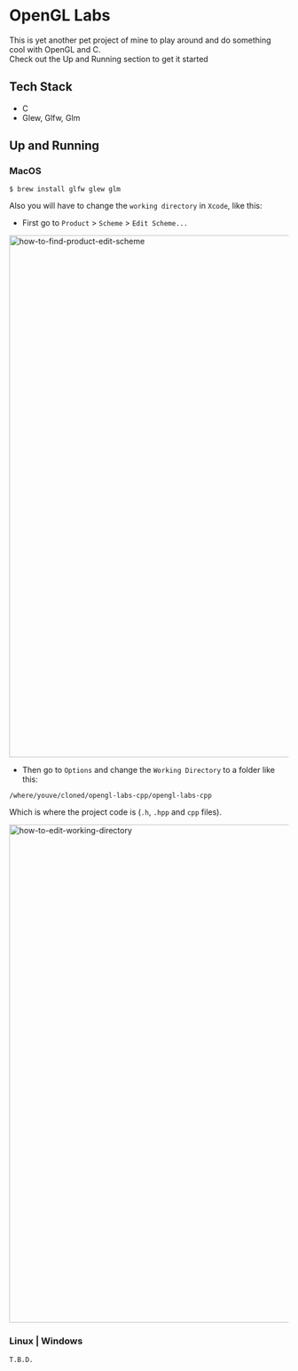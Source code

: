 # OpenGL Labs

This is yet another pet project of mine to play around and do something cool with OpenGL and C.  
Check out the Up and Running section to get it started

## Tech Stack
- C
- Glew, Glfw, Glm

## Up and Running 

### MacOS
```
$ brew install glfw glew glm 
```

Also you will have to change the `working directory` in `Xcode`, like this:

- First go to `Product` > `Scheme` > `Edit Scheme...`

<img width="940" alt="how-to-find-product-edit-scheme" src="https://user-images.githubusercontent.com/15306309/72669950-9e6f3080-3a16-11ea-8dfd-22f98b6a8722.png">

- Then go to `Options` and change the `Working Directory` to a folder like this:

```
/where/youve/cloned/opengl-labs-cpp/opengl-labs-cpp
```

Which is where the project code is (`.h`, `.hpp` and `cpp` files).

<img width="897" alt="how-to-edit-working-directory" src="https://user-images.githubusercontent.com/15306309/72669951-9e6f3080-3a16-11ea-83dd-da116b5cdb06.png">

### Linux | Windows
```
T.B.D.
```
